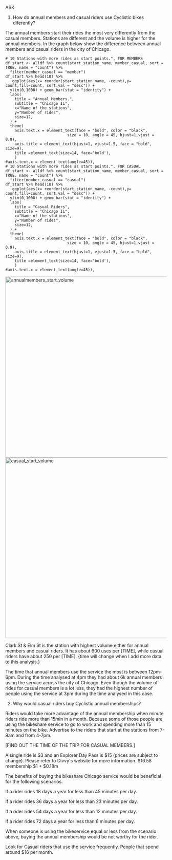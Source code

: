 ASK

 1. How do annual members and casual riders use Cyclistic bikes diferently?

The annual members start their rides the most very differently from the casual members. Stations are different and the volume is higher for the annual members. In the graph below show the difference between annual members and casual riders in the city of Chicago.
```
# 10 Stations with more rides as start points.", FOR MEMBERS
df_start <- alldf %>% count(start_station_name, member_casual, sort = TRUE, name = "count") %>% 
  filter(member_casual == "member")
df_start %>% head(10) %>%  
   ggplot(aes(x= reorder(start_station_name, -count),y= count,fill=count, sort.val = "desc")) + 
  ylim(0,1000) + geom_bar(stat = "identity") + 
  labs(
    title = "Annual Members.",
    subtitle = "Chicago IL",
    x="Name of the stations",
    y="Number of rides",
    size=12,    
  ) + 
  theme(
    axis.text.x = element_text(face = "bold", color = "black", 
                           size = 10, angle = 45, hjust=1,vjust = 0.9),
    axis.title = element_text(hjust=1, vjust=1.5, face = "bold", size=9),
    title =element_text(size=14, face='bold'),
    )
#axis.text.x = element_text(angle=45)),
# 10 Stations with more rides as start points.", FOR CASUAL
df_start <- alldf %>% count(start_station_name, member_casual, sort = TRUE, name = "count") %>% 
  filter(member_casual == "casual")
df_start %>% head(10) %>%  
   ggplot(aes(x= reorder(start_station_name, -count),y= count,fill=count, sort.val = "desc")) + 
  ylim(0,1000) + geom_bar(stat = "identity") + 
  labs(
    title = "Casual Riders",
    subtitle = "Chicago IL",
    x="Name of the stations",
    y="Number of rides",
    size=12,    
  ) + 
  theme(
    axis.text.x = element_text(face = "bold", color = "black", 
                           size = 10, angle = 45, hjust=1,vjust = 0.9),
    axis.title = element_text(hjust=1, vjust=1.5, face = "bold", size=9),
    title =element_text(size=14, face='bold'),
    )
#axis.text.x = element_text(angle=45)),
```

<img width="563" alt="annualmembers_start_volume" src="https://github.com/user-attachments/assets/1ba7f60e-50a4-4200-8285-e0a8e0840105">

<img width="563" alt="casual_start_volume" src="https://github.com/user-attachments/assets/fdaf097d-708a-4c0b-840e-01ff11d677bc">


Clark St & Elm St is the station with highest volume either for annual members and casual riders. It has about 600 uses per [TIME], while casual riders have about 250 per [TIME]. {time will change when I add more data to this analysis.}

The time that annual members use the service the most is between 12pm-6pm.
During the time analysed at 4pm they had about 6k annual members using the service across the city of Chicago.
Even though the volume of rides for casual members is a lot less, they had the highest number of people using the service at 3pm during the time analysed in this case.



2. Why would casual riders buy Cyclistic annual memberships?

Riders would take more advantage of the annual membership when minute riders ride more than 15min in a month.
Because some of those people are using the bikeshare service to go to work and spending more than 15 minutes on the bike.
Advertise to the riders that start at the stations from 7-9am and from 4-7pm.

[FIND OUT THE TIME OF THE TRIP FOR CASUAL MEMBERS.]



A single ride is $3 and an Explorer Day Pass is $15 (prices are subject to change). Please refer to Divvy's website for more information.
$16.58 membership
$1 + $0.18m 


The benefits of buying the bikeshare Chicago service would be beneficial for the following scenarios.



If a rider rides 18 days a year for less than 45 minutes per day.

If a rider rides 36 days a year for less than 23 minutes per day.

If a rider rides 54 days a year for less than 12 minutes per day.

If a rider rides 72 days a year for less than 6 minutes per day.

When someone is using the bikeservice equal or less from the scenario above, buying the annual membership would be not worthy for the rider.



Look for Casual riders that use the service frequently. People that spend around $16 per month.


